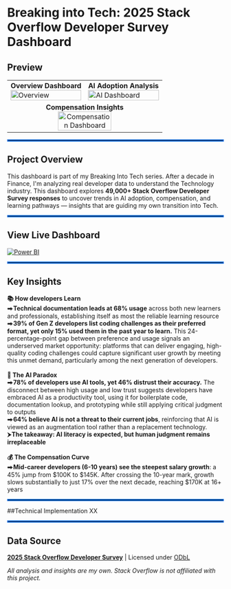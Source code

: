 # Breaking into Tech: 2025 Stack Overflow Developer Survey Dashboard
## Preview
<table>
  <tr>
    <td width="50%">
      <b>Overview Dashboard</b><br/>
      <img width="100%" alt="Overview" src="https://github.com/user-attachments/assets/8ad56a73-5d51-4ac8-95ac-5da19db85735" />
    </td>
    <td width="50%">
      <b>AI Adoption Analysis</b><br/>
      <img width="100%" alt="AI Dashboard" src="https://github.com/user-attachments/assets/b5e20958-ab28-42ca-ae50-f0fb39e1d007" />
    </td>
  </tr>
  <tr>
    <td colspan="2" align="center">
      <b>Compensation Insights</b><br/>
      <img width="60%" alt="Compensation Dashboard" src="https://github.com/user-attachments/assets/1719dd6d-241c-47ae-88dc-3a52c46e9431" />
    </td>
  </tr>
</table>
<hr style="border: 2px solid #0969DA;">

## Project Overview
This dashboard is part of my Breaking Into Tech series. After a decade in Finance, I'm analyzing real developer data to understand the Technology industry. 
This dashboard explores **49,000+ Stack Overflow Developer Survey responses** to uncover trends in AI adoption, compensation, and learning pathways — insights that are guiding my own transition into Tech.
<hr style="border: 2px solid #0969DA;">

## View Live Dashboard
[![Power BI](https://img.shields.io/badge/Power_BI-View_Live_Dashboard-00D084?style=for-the-badge&logo=powerbi&logoColor=white)](https://app.powerbi.com/view?r=eyJrIjoiOWRkNDU4OTktN2E2NS00NmU0LWE2MzQtZTk3N2Y1MjQ2YjAyIiwidCI6IjJhYmQ1YTUwLThlZjctNGRjZi04Yzc5LWE0ZWFlNTJlZGIyMSJ9&pageName=b2b3890d4d5c5f56d666)

<hr style="border: 2px solid #0969DA;">

## Key Insights

**📚 How developers Learn<br/>**
⮕**Technical documentation leads at 68% usage** across both new learners and professionals, establishing itself as most the reliable learning resource<br/>
⮕**39% of Gen Z developers list coding challenges as their preferred format, yet only 15% used them in the past year to learn.** This 24-percentage-point gap between preference and usage signals an underserved market opportunity: platforms that can deliver engaging, high-quality coding challenges could capture significant user growth by meeting this unmet demand, particularly among the next generation of developers.
<br/>
<br/>
**🤖 The AI Paradox<br/>**
⮕**78% of developers use AI tools, yet 46% distrust their accuracy.** The disconnect between high usage and low trust suggests developers have embraced AI as a productivity tool, using it for boilerplate code, documentation lookup, and prototyping while still applying critical judgment to outputs</br>
⮕**64% believe AI is not a threat to their current jobs**, reinforcing that AI is viewed as an augmentation tool rather than a replacement technology.<br/>
⮞**The takeaway: AI literacy is expected, but human judgment remains irreplaceable**
<br/>
<br/>
**💰 The Compensation Curve</br>**
⮕**Mid-career developers (6-10 years) see the steepest salary growth**: a 45% jump from $100K to $145K. After crossing the 10-year mark, growth slows substantially to just 17% over the next decade, reaching $170K at 16+ years
<br/>
<hr style="border: 2px solid #0969DA;">

##Technical Implementation
XX
<hr style="border: 2px solid #0969DA;">


## Data Source

**[2025 Stack Overflow Developer Survey](https://survey.stackoverflow.co/)** | Licensed under [ODbL](http://opendatacommons.org/licenses/odbl/1.0/)

*All analysis and insights are my own. Stack Overflow is not affiliated with this project.*
